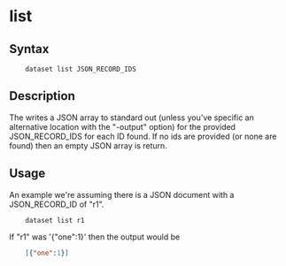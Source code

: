 
# list

## Syntax

```
    dataset list JSON_RECORD_IDS
```

## Description

The writes a JSON array to standard out (unless you've specific an alternative location with the "-output" option) for the provided JSON_RECORD_IDS 
for each ID found. If no ids are provided (or none are found) then an 
empty JSON array is return.

## Usage

An example we're assuming there is a JSON document with a JSON_RECORD_ID of "r1".

```shell
    dataset list r1
```

If "r1" was '{"one":1}' then the output would be

```json
    [{"one":1}]
```


